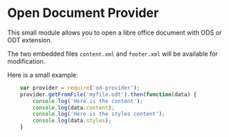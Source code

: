 Open Document Provider
===

This small module allows you to open a libre office document with ODS or ODT extension.

The two embedded files `content.xml` and `footer.xml` will be available for modification.

Here is a small example:

~~~javascript
    var provider = require('od-provider');
    provider.getFromFile('myfile.odt').then(function(data) {
        console.log('Here is the content');
        console.log(data.content);
        console.log('Here is the styles content');
        console.log(data.styles);
    }
~~~
